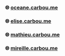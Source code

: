 ### 🌐 [oceane.carbou.me](https://oceane.carbou.me)

### 🌐 [elise.carbou.me](https://elise.carbou.me)

### 🌐 [mathieu.carbou.me](https://mathieu.carbou.me)

### 🌐 [mireille.carbou.me](https://mireille.carbou.me)
